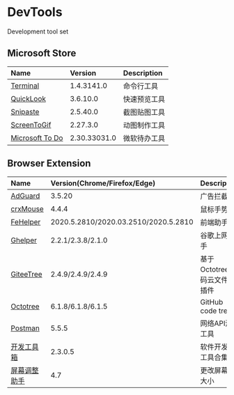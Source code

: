 # DevTools
Development tool set

## Microsoft Store

| Name                                                                      | Version      | Description  |
| :------------------------------------------------------------------------ | :----------- | :----------- |
| [Terminal](https://www.microsoft.com/store/productId/9N0DX20HK701)        | 1.4.3141.0   | 命令行工具   |
| [QuickLook](https://www.microsoft.com/store/productId/9NV4BS3L1H4S)       | 3.6.10.0     | 快速预览工具 |
| [Snipaste](https://www.microsoft.com/store/productId/9P1WXPKB68KX)        | 2.5.40.0     | 截图贴图工具 |
| [ScreenToGif](https://www.microsoft.com/store/productId/9N3SQK8PDS8G)     | 2.27.3.0     | 动图制作工具 |
| [Microsoft To Do](https://www.microsoft.com/store/productId/9NBLGGH5R558) | 2.30.33031.0 | 微软待办工具 |




## Browser Extension

| Name                                                                         | Version(Chrome/Firefox/Edge)         | Description                  |
| :--------------------------------------------------------------------------- | :----------------------------------- | :--------------------------- |
| [AdGuard](https://adguard.com/zh_cn/adguard-browser-extension/overview.html) | 3.5.20                               | 广告拦截器                   |
| [crxMouse](https://crxmouse.com/zh-hans/)                                    | 4.4.4                                | 鼠标手势                     |
| [FeHelper](https://www.baidufe.com/fehelper)                                 | 2020.5.2810/2020.03.2510/2020.5.2810 | 前端助手                     |
| [Ghelper](http://googlehelper.net)                                           | 2.2.1/2.3.8/2.1.0                    | 谷歌上网助手                 |
| [GiteeTree](https://gitee.com/oschina/GitCodeTree)                           | 2.4.9/2.4.9/2.4.9                    | 基于Octotree的码云文件树插件 |
| [Octotree](https://www.octotree.io/)                                         | 6.1.8/6.1.8/6.1.5                    | GitHub code tree             |
| [Postman](https://www.postman.com/downloads/)                                | 5.5.5                                | 网络API测试工具              |
| [开发工具箱](https://www.box3.cn/)                                           | 2.3.0.5                              | 软件开发小工具合集           |
| [屏幕调整助手](ajgidahckhliegaonfgbialbcpcljach)                             | 4.7                                  | 更改屏幕的大小               |



